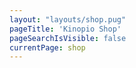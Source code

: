 ```yaml
---
layout: "layouts/shop.pug"
pageTitle: 'Kinopio Shop'
pageSearchIsVisible: false
currentPage: shop
---
```

